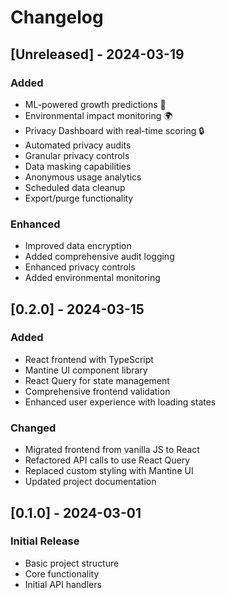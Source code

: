 # Changelog

## [Unreleased] - 2024-03-19

### Added

-   ML-powered growth predictions 🧠
-   Environmental impact monitoring 🌍
-   Privacy Dashboard with real-time scoring 🔒
-   Automated privacy audits
-   Granular privacy controls
-   Data masking capabilities
-   Anonymous usage analytics
-   Scheduled data cleanup
-   Export/purge functionality

### Enhanced

-   Improved data encryption
-   Added comprehensive audit logging
-   Enhanced privacy controls
-   Added environmental monitoring

## [0.2.0] - 2024-03-15

### Added

-   React frontend with TypeScript
-   Mantine UI component library
-   React Query for state management
-   Comprehensive frontend validation
-   Enhanced user experience with loading states

### Changed

-   Migrated frontend from vanilla JS to React
-   Refactored API calls to use React Query
-   Replaced custom styling with Mantine UI
-   Updated project documentation

## [0.1.0] - 2024-03-01

### Initial Release

-   Basic project structure
-   Core functionality
-   Initial API handlers
